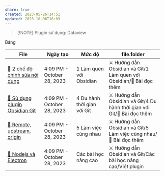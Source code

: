 ```yaml
---
share: true
created: 2023-05-26T14:51
updated: 2023-10-06T16:09
---
```

> [!NOTE] Plugin sử dụng: Dataview

Bảng

| File                                                                                                                                           | Ngày tạo                   | Mức độ                      | file.folder                                                              |
| ---------------------------------------------------------------------------------------------------------------------------------------------- | -------------------------- | --------------------------- | ------------------------------------------------------------------------ |
| [📖 2 chế độ chỉnh sửa nội dung](../../../1%20L%C3%A0m%20quen%20v%E1%BB%9Bi%20Obsidian/%F0%9F%93%96%20B%C3%A0i%20%C4%91%E1%BB%8Dc%20th%C3%AAm/%F0%9F%93%96%202%20ch%E1%BA%BF%20%C4%91%E1%BB%99%20ch%E1%BB%89nh%20s%E1%BB%ADa%20n%E1%BB%99i%20dung.md)     | 4:09 PM - October 28, 2023 | 1 Làm quen với Obsidian     | ⚔️ Hướng dẫn Obsidian và Git/1 Làm quen với Obsidian/📖 Bài đọc thêm     |
| [📖 Sử dụng plugin Obsidian Git](../../../4%20Du%20h%C3%A0nh%20th%E1%BB%9Di%20gian%20v%E1%BB%9Bi%20Git/%F0%9F%93%96%20B%C3%A0i%20%C4%91%E1%BB%8Dc%20th%C3%AAm/%F0%9F%93%96%20S%E1%BB%AD%20d%E1%BB%A5ng%20plugin%20Obsidian%20Git.md) | 4:09 PM - October 28, 2023 | 4 Du hành thời gian với Git | ⚔️ Hướng dẫn Obsidian và Git/4 Du hành thời gian với Git/📖 Bài đọc thêm |
| [📖 Remote, upstream, origin](../../../5%20L%C3%A0m%20vi%E1%BB%87c%20c%C3%B9ng%20nhau/%F0%9F%93%96%20B%C3%A0i%20%C4%91%E1%BB%8Dc%20th%C3%AAm/%F0%9F%93%96%20Remote,%20upstream,%20origin.md)              | 4:09 PM - October 28, 2023 | 5 Làm việc cùng nhau        | ⚔️ Hướng dẫn Obsidian và Git/5 Làm việc cùng nhau/📖 Bài đọc thêm        |
| [📖 Nodejs và Electron](../../../C%C3%A1c%20b%C3%A0i%20h%E1%BB%8Dc%20n%C3%A2ng%20cao/Vi%E1%BA%BFt%20plugin/%F0%9F%93%96%20Nodejs%20v%C3%A0%20Electron.md)                              | 4:09 PM - October 28, 2023 | Các bài học nâng cao        | ⚔️ Hướng dẫn Obsidian và Git/Các bài học nâng cao/Viết plugin            |

